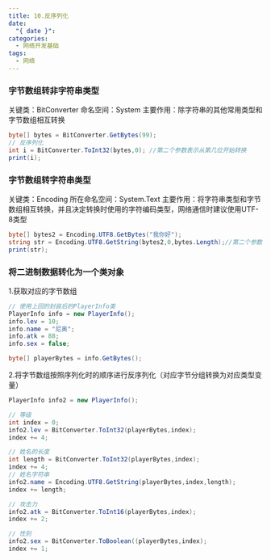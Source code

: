 ```yaml
---
title: 10.反序列化
date:
  "{ date }": 
categories:
  - 网络开发基础
tags:
  - 网络
---
```

 ### 字节数组转非字符串类型
关键类：BitConverter
命名空间：System
主要作用：除字符串的其他常用类型和字节数组相互转换

```C#
byte[] bytes = BitConverter.GetBytes(99);
// 反序列化
int i = BitConverter.ToInt32(bytes,0); //第二个参数表示从第几位开始转换
print(i);
```
### 字节数组转字符串类型
关键类：Encoding
所在命名空间：System.Text
主要作用：将字符串类型和字节数组相互转换，并且决定转换时使用的字符编码类型，网络通信时建议使用UTF-8类型 
```C#
byte[] bytes2 = Encoding.UTF8.GetBytes("我你好");
string str = Encoding.UTF8.GetString(bytes2,0,bytes.Length);//第二个参数表示从第几位开始转换，第三个表示转化多少位
print(str);
```

### 将二进制数据转化为一个类对象
1.获取对应的字节数组
```C#
// 使用上回的封装后的PlayerInfo类
PlayerInfo info = new PlayerInfo();
info.lev = 10;
info.name = "尼奥";
info.atk = 88;
info.sex = false; 

byte[] playerBytes = info.GetBytes();
```
2.将字节数组按照序列化时的顺序进行反序列化（对应字节分组转换为对应类型变量）
```C#
PlayerInfo info2 = new PlayerInfo();

// 等级
int index = 0;
info2.lev = BitConverter.ToInt32(playerBytes,index);
index += 4;

// 姓名的长度
int length = BitConverter.ToInt32(playerBytes,index);
index += 4;
// 姓名字符串
info2.name = Encoding.UTF8.GetString(playerBytes,index,length);
index += length;

// 攻击力
info2.atk = BitConverter.ToInt16(playerBytes,index);
index += 2;

// 性别
info2.sex = BitConverter.ToBoolean((playerBytes,index);
index += 1;

```
